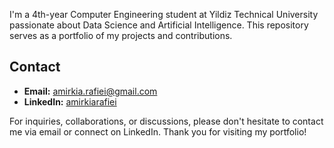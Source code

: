 
I'm a 4th-year Computer Engineering student at Yildiz Technical University passionate about Data Science and Artificial Intelligence. This repository serves as a portfolio of my projects and contributions.

## Contact

- **Email:** amirkia.rafiei@gmail.com
- **LinkedIn:** [amirkiarafiei](https://www.linkedin.com/in/amirkiarafiei/)


For inquiries, collaborations, or discussions, please don't hesitate to contact me via email or connect on LinkedIn. Thank you for visiting my portfolio!
